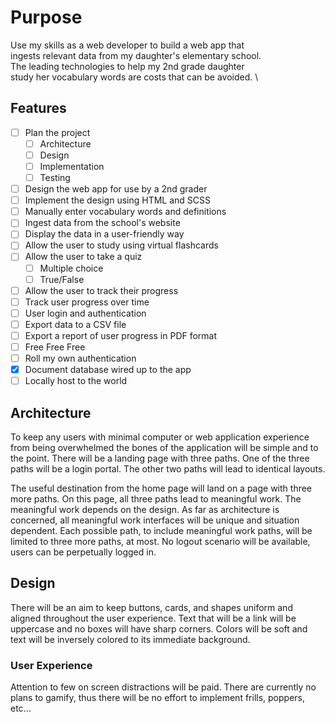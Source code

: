 # Purpose
Use my skills as a web developer to build a web app that\
ingests relevant data from my daughter's elementary school.\
The leading technologies to help my 2nd grade daughter \
study her vocabulary words are costs that can be avoided. \

## Features
- [ ] Plan the project
  - [ ] Architecture
  - [ ] Design
  - [ ] Implementation
  - [ ] Testing
- [ ] Design the web app for use by a 2nd grader
- [ ] Implement the design using HTML and SCSS
- [ ] Manually enter vocabulary words and definitions
- [ ] Ingest data from the school's website
- [ ] Display the data in a user-friendly way
- [ ] Allow the user to study using virtual flashcards
- [ ] Allow the user to take a quiz
  - [ ] Multiple choice
  - [ ] True/False
- [ ] Allow the user to track their progress
- [ ] Track user progress over time
- [ ] User login and authentication
- [ ] Export data to a CSV file
- [ ] Export a report of user progress in PDF format
- [ ] Free Free Free
- [ ] Roll my own authentication
- [X] Document database wired up to the app
- [ ] Locally host to the world

## Architecture
To keep any users with minimal computer or web application experience from being overwhelmed the bones of the application will be simple and to the point. There will be a landing page with three paths.  One of the three paths will be a login portal.  The other two paths will lead to identical layouts.

The useful destination from the home page will land on a page with three more paths.  On this page, all three paths lead to meaningful work. The meaningful work depends on the design.  As far as architecture is concerned, all meaningful work interfaces will be unique and situation dependent. Each possible path, to include meaningful work paths, will be limited to three more paths, at most. No logout scenario will be available, users can be perpetually logged in.

## Design
There will be an aim to keep buttons, cards, and shapes uniform and aligned throughout the user experience. Text that will be a link will be uppercase and no boxes will have sharp corners.  Colors will be soft and text will be inversely colored to its immediate background. 

### User Experience
Attention to few on screen distractions will be paid.  There are currently no plans to gamify, thus there will be no effort to implement frills, poppers, etc... 



